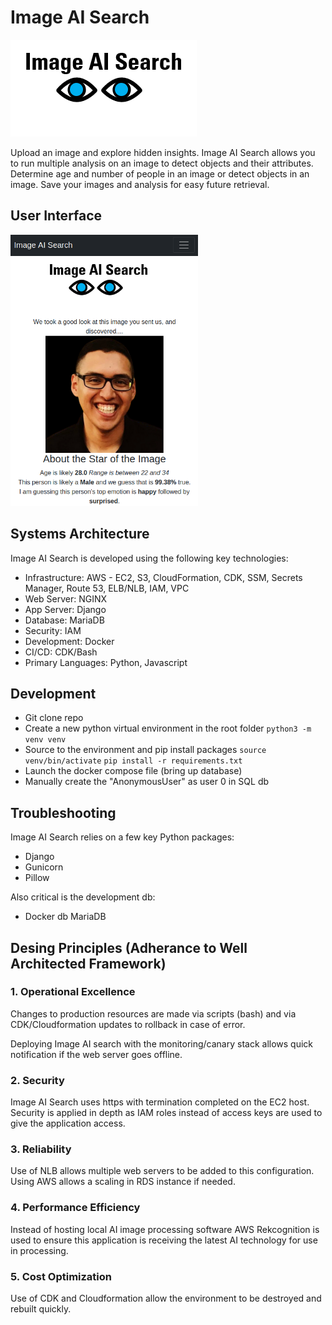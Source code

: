 # Image AI Search
![Logo](Image_AI_Search_Logo.png?raw=true "Image AI Search")

Upload an image and explore hidden insights. Image AI Search allows you to run multiple analysis on an image to detect objects and their attributes. Determine age and number of people in an image or detect objects in an image.  Save your images and analysis for easy future retrieval. 

## User Interface
<img src="https://raw.githubusercontent.com/adam-phelps/imageaisearch/main/Image_AI_Search_example_result.PNG" width="300">


## Systems Architecture

Image AI Search is developed using the following key technologies:
* Infrastructure: AWS - EC2, S3, CloudFormation, CDK, SSM, Secrets Manager, Route 53, ELB/NLB, IAM, VPC
* Web Server: NGINX
* App Server: Django
* Database: MariaDB
* Security: IAM
* Development: Docker
* CI/CD: CDK/Bash
* Primary Languages: Python, Javascript

## Development

* Git clone repo
* Create a new python virtual environment in the root folder `python3 -m venv venv`
* Source to the environment and pip install packages `source venv/bin/activate` `pip install -r requirements.txt`
* Launch the docker compose file (bring up database)
* Manually create the "AnonymousUser" as user 0 in SQL db

## Troubleshooting

Image AI Search relies on a few key Python packages:
* Django
* Gunicorn
* Pillow

Also critical is the development db:
* Docker db MariaDB

## Desing Principles (Adherance to Well Architected Framework)

### 1. Operational Excellence
Changes to production resources are made via scripts (bash) and via CDK/Cloudformation updates to rollback in case of error.

Deploying Image AI search with the monitoring/canary stack allows quick notification if the web server goes offline.

### 2. Security
Image AI Search uses https with termination completed on the EC2 host.  Security is applied in depth as IAM roles instead of access keys are used to give the application access.

### 3. Reliability
Use of NLB allows multiple web servers to be added to this configuration.  Using AWS allows a scaling in RDS instance if needed.

### 4. Performance Efficiency
Instead of hosting local AI image processing software AWS Rekcognition is used to ensure this application is receiving the latest AI technology for use in processing.

### 5. Cost Optimization
Use of CDK and Cloudformation allow the environment to be destroyed and rebuilt quickly.

